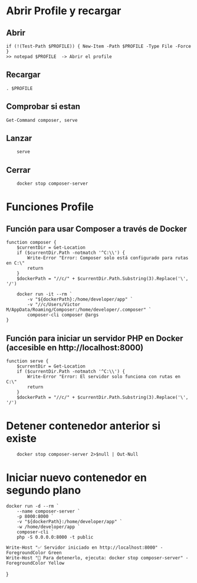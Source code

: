 # Abrir Profile y recargar
## Abrir 
```
if (!(Test-Path $PROFILE)) { New-Item -Path $PROFILE -Type File -Force }
>> notepad $PROFILE  -> Abrir el profile
```
## Recargar
```
. $PROFILE
```
## Comprobar si estan
```
Get-Command composer, serve 
```
## Lanzar
```
    serve
```
## Cerrar
``` 
    docker stop composer-server
```

# Funciones Profile
## Función para usar Composer a través de Docker
```
function composer {
    $currentDir = Get-Location
    if ($currentDir.Path -notmatch '^C:\\') {
        Write-Error "Error: Composer solo está configurado para rutas en C:\"
        return
    }
    $dockerPath = "//c/" + $currentDir.Path.Substring(3).Replace('\', '/')
    
    docker run -it --rm `
        -v "${dockerPath}:/home/developer/app" `
        -v "//c/Users/Victor M/AppData/Roaming/Composer:/home/developer/.composer" `
        composer-cli composer @args
}
```

## Función para iniciar un servidor PHP en Docker (accesible en http://localhost:8000)
```
function serve {
    $currentDir = Get-Location
    if ($currentDir.Path -notmatch '^C:\\') {
        Write-Error "Error: El servidor solo funciona con rutas en C:\"
        return
    }
    $dockerPath = "//c/" + $currentDir.Path.Substring(3).Replace('\', '/')
```
# Detener contenedor anterior si existe
```
    docker stop composer-server 2>$null | Out-Null
``` 
# Iniciar nuevo contenedor en segundo plano
    docker run -d --rm `
        --name composer-server `
        -p 8000:8000 `
        -v "${dockerPath}:/home/developer/app" `
        -w /home/developer/app `
        composer-cli `
        php -S 0.0.0.0:8000 -t public
    
    Write-Host "✅ Servidor iniciado en http://localhost:8000" -ForegroundColor Green
    Write-Host "📌 Para detenerlo, ejecuta: docker stop composer-server" -ForegroundColor Yellow
}
```

